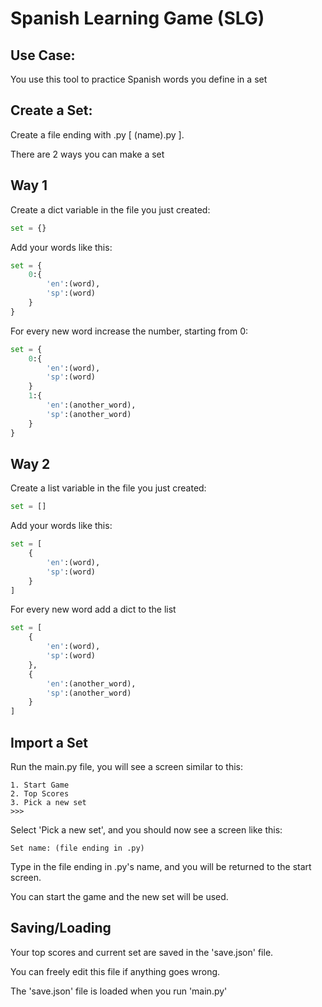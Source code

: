 # Spanish Learning Game (SLG)
## Use Case:

You use this tool to practice Spanish words you define in a set

## Create a Set:

Create a file ending with .py [ (name).py ].

There are 2 ways you can make a set

## Way 1
Create a dict variable in the file you just created:
```py
set = {}
```
Add your words like this:
```py
set = {
    0:{
        'en':(word),
        'sp':(word)
    }
}
```
For every new word increase the number, starting from 0:
```py
set = {
    0:{
        'en':(word),
        'sp':(word)
    }
    1:{
        'en':(another_word),
        'sp':(another_word)
    }
}
```
## Way 2
Create a list variable in the file you just created:
```py
set = []
```
Add your words like this:
```py
set = [
    {
        'en':(word),
        'sp':(word)
    }
]
```
For every new word add a dict to the list
```py
set = [
    {
        'en':(word),
        'sp':(word)
    },
    {
        'en':(another_word),
        'sp':(another_word)
    }
]
```
## Import a Set
Run the main.py file, you will see a screen similar to this:
```
1. Start Game
2. Top Scores
3. Pick a new set
>>> 
```
Select 'Pick a new set', and you should now see a screen like this:
```
Set name: (file ending in .py) 
```
Type in the file ending in .py's name, and you will be returned to the start screen. 

You can start the game and the new set will be used. 

## Saving/Loading
Your top scores and current set are saved in the 'save.json' file.

You can freely edit this file if anything goes wrong.

The 'save.json' file is loaded when you run 'main.py'

